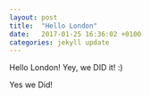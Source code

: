 ```yaml
---
layout: post
title:  "Hello London"
date:   2017-01-25 16:36:02 +0100
categories: jekyll update
---
```


Hello London! Yey, we DID it! :)

Yes we Did!
